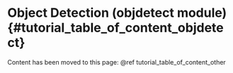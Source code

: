 Object Detection (objdetect module) {#tutorial_table_of_content_objdetect}
===================================

Content has been moved to this page: @ref tutorial_table_of_content_other
